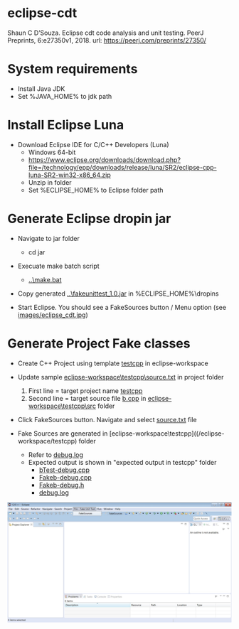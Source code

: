 # eclipse-cdt

Shaun C D’Souza. Eclipse cdt code analysis and unit testing. PeerJ Preprints, 6:e27350v1,
2018. url: https://peerj.com/preprints/27350/

# System requirements
* Install Java JDK
* Set %JAVA_HOME% to jdk path

# Install Eclipse Luna
* Download Eclipse IDE for C/C++ Developers (Luna)
	* Windows 64-bit
	* https://www.eclipse.org/downloads/download.php?file=/technology/epp/downloads/release/luna/SR2/eclipse-cpp-luna-SR2-win32-x86_64.zip
	* Unzip in folder
	* Set %ECLIPSE_HOME% to Eclipse folder path

# Generate Eclipse dropin jar
* Navigate to jar folder
	* cd jar

* Execuate make batch script
	* [..\make.bat](/make.bat)

* Copy generated [..\fakeunittest_1.0.jar](/fakeunittest_1.0.jar) in %ECLIPSE_HOME%\dropins

* Start Eclipse. You should see a FakeSources button / Menu option (see [images/eclipse_cdt.jpg](/images/eclipse_cdt.jpg))

# Generate Project Fake classes 
* Create C++ Project using template [testcpp](/testcpp) in eclipse-workspace

* Update sample [eclipse-workspace\testcpp\source.txt](/eclipse-workspace/testcpp/source.txt) in project folder
	1. First line = target project name [testcpp](/eclipse-workspace/testcpp)
	1. Second line = target source file [b.cpp](/eclipse-workspace/testcpp/src/b.cpp) in [eclipse-workspace\testcpp\src](/eclipse-workspace/testcpp/src) folder

* Click FakeSources button. Navigate and select [source.txt](/eclipse-workspace/testcpp/source.txt) file

* Fake Sources are generated in [eclipse-workspace\testcpp]((/eclipse-workspace/testcpp) folder
	* Refer to [debug.log](/expected-output-in-testcpp/debug.log)
	* Expected output is shown in "expected output in testcpp" folder
		* [bTest-debug.cpp](/expected-output-in-testcpp/bTest-debug.cpp)
		* [Fakeb-debug.cpp](/expected-output-in-testcpp/Fakeb-debug.cpp)
		* [Fakeb-debug.h](/expected-output-in-testcpp/Fakeb-debug.h)
		* [debug.log](/expected-output-in-testcpp/debug.log)

![Eclipse CDT](/images/eclipse_cdt.jpg)

